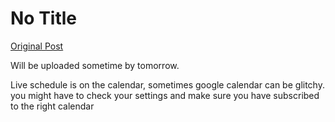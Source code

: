 # No Title

[Original Post](https://discourse.onlinedegree.iitm.ac.in/t/168449/51)

<p>Will be uploaded sometime by tomorrow.</p>
<p>Live schedule is on the calendar, sometimes google calendar can be glitchy. you might have to check your settings and make sure you have subscribed to the right calendar</p>